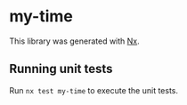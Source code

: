 # my-time

This library was generated with [Nx](https://nx.dev).

## Running unit tests

Run `nx test my-time` to execute the unit tests.
